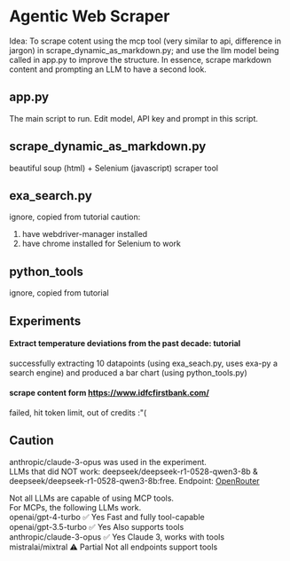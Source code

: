 # Agentic Web Scraper
Idea: To scrape cotent using the mcp tool (very similar to api, difference in jargon) in scrape_dynamic_as_markdown.py; and use the llm model being called in app.py to improve the structure. In essence, scrape markdown content and prompting an LLM to have a second look.
## app.py
The main script to run. Edit model, API key and prompt in this script.

## scrape_dynamic_as_markdown.py
beautiful soup (html) + Selenium (javascript) scraper tool

## exa_search.py
ignore, copied from tutorial
caution:
1. have webdriver-manager installed
2. have chrome installed for Selenium to work
   
## python_tools
ignore, copied from tutorial

## Experiments

#### Extract temperature deviations from the past decade: tutorial
successfully extracting 10 datapoints (using exa_seach.py, uses exa-py a search engine) and produced a bar chart (using python_tools.py)

#### scrape content form https://www.idfcfirstbank.com/
failed, hit token limit, out of credits :"(

## Caution
anthropic/claude-3-opus was used in the experiment. <br> 
LLMs that did NOT work: deepseek/deepseek-r1-0528-qwen3-8b & deepseek/deepseek-r1-0528-qwen3-8b:free. Endpoint: [OpenRouter](https://openrouter.ai/models) <br>

Not all LLMs are capable of using MCP tools. <br>
For MCPs, the following LLMs work. <br>
openai/gpt-4-turbo	✅ Yes	Fast and fully tool-capable <br>
openai/gpt-3.5-turbo	✅ Yes	Also supports tools <br>
anthropic/claude-3-opus	✅ Yes	Claude 3, works with tools <br>
mistralai/mixtral	⚠️ Partial	Not all endpoints support tools <br>
